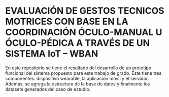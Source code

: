 # EVALUACIÓN DE GESTOS TECNICOS MOTRICES CON BASE EN LA COORDINACIÓN ÓCULO-MANUAL U ÓCULO-PÉDICA A TRAVÉS DE UN SISTEMA IoT – WBAN

En este repositorio se tiene el resultado del desarrollo de un prototipo funcional
del sistema propuesto para este trabajo de grado. Este tiene tres componentes: dispositivo wearable, la aplicación móvil y el servidor. Además, se
agrega la estructura de la base de datos y finalmente los datasets generados del caso de estudio. 
